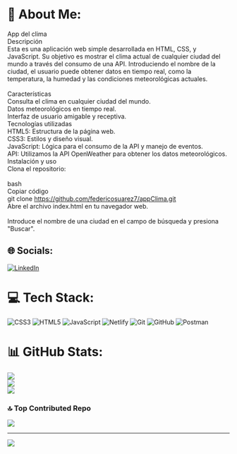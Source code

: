 # 💫 About Me:
App del clima<br>Descripción<br>Esta es una aplicación web simple desarrollada en HTML, CSS, y JavaScript. Su objetivo es mostrar el clima actual de cualquier ciudad del mundo a través del consumo de una API. Introduciendo el nombre de la ciudad, el usuario puede obtener datos en tiempo real, como la temperatura, la humedad y las condiciones meteorológicas actuales.<br><br>Características<br>Consulta el clima en cualquier ciudad del mundo.<br>Datos meteorológicos en tiempo real.<br>Interfaz de usuario amigable y receptiva.<br>Tecnologías utilizadas<br>HTML5: Estructura de la página web.<br>CSS3: Estilos y diseño visual.<br>JavaScript: Lógica para el consumo de la API y manejo de eventos.<br>API: Utilizamos la API OpenWeather para obtener los datos meteorológicos.<br>Instalación y uso<br>Clona el repositorio:<br><br>bash<br>Copiar código<br>git clone https://github.com/federicosuarez7/appClima.git<br>Abre el archivo index.html en tu navegador web.<br><br>Introduce el nombre de una ciudad en el campo de búsqueda y presiona "Buscar".


## 🌐 Socials:
[![LinkedIn](https://img.shields.io/badge/LinkedIn-%230077B5.svg?logo=linkedin&logoColor=white)](https://linkedin.com/in/www.linkedin.com/in/federico-leandro-suarez) 

# 💻 Tech Stack:
![CSS3](https://img.shields.io/badge/css3-%231572B6.svg?style=plastic&logo=css3&logoColor=white) ![HTML5](https://img.shields.io/badge/html5-%23E34F26.svg?style=plastic&logo=html5&logoColor=white) ![JavaScript](https://img.shields.io/badge/javascript-%23323330.svg?style=plastic&logo=javascript&logoColor=%23F7DF1E) ![Netlify](https://img.shields.io/badge/netlify-%23000000.svg?style=plastic&logo=netlify&logoColor=#00C7B7) ![Git](https://img.shields.io/badge/git-%23F05033.svg?style=plastic&logo=git&logoColor=white) ![GitHub](https://img.shields.io/badge/github-%23121011.svg?style=plastic&logo=github&logoColor=white) ![Postman](https://img.shields.io/badge/Postman-FF6C37?style=plastic&logo=postman&logoColor=white)
# 📊 GitHub Stats:
![](https://github-readme-stats.vercel.app/api?username=federicosuarez7&theme=tokyonight&hide_border=false&include_all_commits=false&count_private=false)<br/>
![](https://github-readme-streak-stats.herokuapp.com/?user=federicosuarez7&theme=tokyonight&hide_border=false)<br/>
![](https://github-readme-stats.vercel.app/api/top-langs/?username=federicosuarez7&theme=tokyonight&hide_border=false&include_all_commits=false&count_private=false&layout=compact)

### 🔝 Top Contributed Repo
![](https://github-contributor-stats.vercel.app/api?username=federicosuarez7&limit=5&theme=tokyonight&combine_all_yearly_contributions=true)

---
[![](https://visitcount.itsvg.in/api?id=federicosuarez7&icon=0&color=1)](https://visitcount.itsvg.in)

<!-- Proudly created with GPRM ( https://gprm.itsvg.in ) -->

